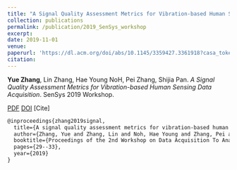 ```yaml
---
title: "A Signal Quality Assessment Metrics for Vibration-based Human Sensing Data Acquisition"
collection: publications
permalink: /publication/2019_SenSys_workshop
excerpt: 
date: 2019-11-01
venue: 
paperurl: 'https://dl.acm.org/doi/abs/10.1145/3359427.3361918?casa_token=xRsg2pAyF7gAAAAA:s3Q5DUlJnYYawBb_abvS9mXluY53jKKBk1bbeyDYOkCZ9FYbqQ5oiPLow8Qk0p27uWnCdM4vy3TfdcU'
citation: 
---
```

**Yue Zhang**, Lin Zhang, Hae Young NoH, Pei Zhang, Shijia Pan. *A Signal Quality Assessment Metrics for Vibration-based Human Sensing Data Acquisition*. SenSys 2019 Workshop.

[PDF](http://yzthu.github.io/files/2019_SenSys_workshop.pdf) [DOI](diolink)
[Cite]
```markdown
@inproceedings{zhang2019signal,
  title={A signal quality assessment metrics for vibration-based human sensing data acquisition},
  author={Zhang, Yue and Zhang, Lin and Noh, Hae Young and Zhang, Pei and Pan, Shijia},
  booktitle={Proceedings of the 2nd Workshop on Data Acquisition To Analysis},
  pages={29--33},
  year={2019}
}
```